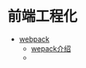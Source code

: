 # 前端工程化

- [webpack](https://webpack.docschina.org/concepts/)
  - [wepack介绍](./webpack/start.md)
  - 